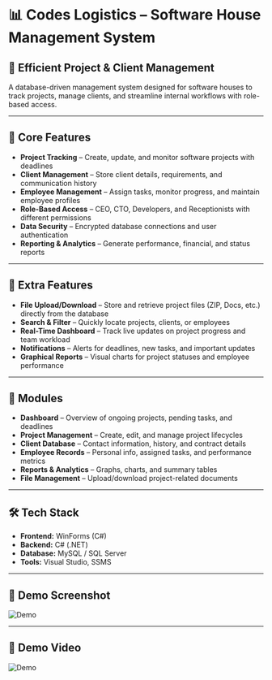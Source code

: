 # 📊 **Codes Logistics – Software House Management System**

## 💼 **Efficient Project & Client Management**
A database-driven management system designed for software houses to track projects, manage clients, and streamline internal workflows with role-based access.

---

## 🚀 **Core Features**
- **Project Tracking** – Create, update, and monitor software projects with deadlines  
- **Client Management** – Store client details, requirements, and communication history  
- **Employee Management** – Assign tasks, monitor progress, and maintain employee profiles  
- **Role-Based Access** – CEO, CTO, Developers, and Receptionists with different permissions  
- **Data Security** – Encrypted database connections and user authentication  
- **Reporting & Analytics** – Generate performance, financial, and status reports  

---

## 🌟 **Extra Features**
- **File Upload/Download** – Store and retrieve project files (ZIP, Docs, etc.) directly from the database  
- **Search & Filter** – Quickly locate projects, clients, or employees  
- **Real-Time Dashboard** – Track live updates on project progress and team workload  
- **Notifications** – Alerts for deadlines, new tasks, and important updates  
- **Graphical Reports** – Visual charts for project statuses and employee performance  

---

## 📱 **Modules**
- **Dashboard** – Overview of ongoing projects, pending tasks, and deadlines  
- **Project Management** – Create, edit, and manage project lifecycles  
- **Client Database** – Contact information, history, and contract details  
- **Employee Records** – Personal info, assigned tasks, and performance metrics  
- **Reports & Analytics** – Graphs, charts, and summary tables  
- **File Management** – Upload/download project-related documents  

---

## 🛠️ **Tech Stack**
- **Frontend:** WinForms (C#)
- **Backend:** C# (.NET)  
- **Database:** MySQL / SQL Server  
- **Tools:** Visual Studio, SSMS

---

## 📸 **Demo Screenshot**
![Demo](./codeslogistics-demo.png)

---

## 🎥 **Demo Video**
![Demo](./codeslogistics-demo.gif)
